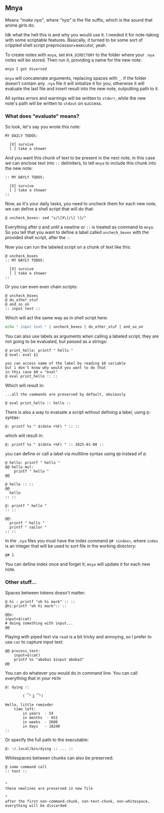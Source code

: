## Mnya
Means *"make nya"*, where *"nya"* is the file suffix, which is the sound that anime girls do.

Idk what the hell this is and why you would use it. I needed it for note-taking with some scriptable features.
Basically, it turned to be some sort of crippled shell script preprocessor+executor, yeah.  

To create notes with `mnya`, set `NYA_DIRECTORY` to the folder where your `.nya` notes will be stored.
Then run it, providing a name for the new note:
```
mnya I got divorsed
```
`mnya` will concatenate arguments, replacing spaces with `_`.
if the folder doesn't contain any `.nya` file it will initialize it for you;
otherwise it will evaluate the last file and insert result into the new note, outputting path to it.

All syntax errors and warnings will be written to `stderr`,
while the new note's path will be written to `stdout` on success.

### What does "evaluate" means?

So look, let's say you wrote this note:
```
MY DAILY TODOS:

  [X] survive
  [ ] take a shower
```

And you want this chunk of text to be present in the next note,
in this case we can enclose text into `::` delimiters,
to tell `mnya` to include this chunk into the new note:
```
:: MY DAYLY TODOS:

  [X] survive
  [ ] take a shower
::
```
Now, as it's your daily tasks, you need to uncheck them for each new note,
we can define a shell script that will do that:
```
@ uncheck_boxes: sed "s/\[X\]/\[ \]/"
```
Everything after `@` and until a newline or `::` is treated as command to `mnya`.
So you tell that you want to define a label called `uncheck_boxes` with the provided shell script, after the `:`.

Now you can run the labeled script on a chunk of text like this:
```
@ uncheck_boxes
:: MY DAYLY TODOS:

  [X] survive
  [ ] take a shower
::
```

Or you can even even chain scripts:
```
@ uncheck_boxes
@ do_other_stuf
@ and_so_on
:: input text ::
```
Which will act the same way as in shell script here:
``` bash
echo " input text " | uncheck_boxes | do_other_stuf | and_so_on
```

You can also use labels as arguments when calling a labeled script,
they are not going to be evaluated, but passed as a strings:
```
@ print_hello: printf " hello "
@ eval: eval $1

you can access name of the label by reading $0 variable
but i don't know why would you want to do that
in this case $0 = "eval"
@ eval print_hello :: ::

```
Which will result in:
```
...all the commands are preserved by default, obviously

@ eval print_hello :: hello ::
```

There is also a way to evaluate a script without defining a label, using `@:` syntax:
```
@: printf %s " $(date +%F) " :: ::
```
which will result in:
```
@: printf %s " $(date +%F) " :: 2025-01-08 ::
```

you can define or call a label via multiline syntax using `@@` instead of `@`:
```
@ hello: printf " hello "
@@ hello_mul:
    printf " hello "
@@

@ hello :: ::
@@
  hello
:: ::

@: printf " hello "
:: ::

@@:
  printf " hello "
  printf " sailor "
:: ::

```


In the `.nya` files you must have the index command `@# <index>`,
where `index` is an integer that will be used to sort file in the working directory:
```
@# 1
```
You can define index once and forget it; `mnya` will update it for each new note.

### Other stuff...

Spaces between tokens doesn't matter:
```
@ hi : printf "oh hi mark" :: ::
@hi:printf "oh hi mark":: ::

@@x:
input=$(cat)
# doing something with input...
@@
```

Playing with piped text via `read` is a bit tricky and annoying,
so I prefer to use `cat` to capture input text:
```
@@ process_text:
    input=$(cat)
    printf %s "aboba1 $input aboba3"
@@ 
```

You can do whatever you would do in command line.
You can call everything that in your `PATH`
```
@: dying ::

        ( ͡° ͜ʖ ͡°)

Hello, little reminder
    time left:
        in years  - 54
        in months  - 651
        in weeks  - 2606
        in days   - 18248
::
```
Or specify the full path to the executable:
```
@: ~/.local/bin/dying :: ... ::
```

Whitespaces between chunks can also be preserved:
```
@ some command call
:: text ::


^
these newlines are preserved in new file

^
after the first non-command-chunk, non-text-chunk, non-whitespace,
everything will be discarded
```
